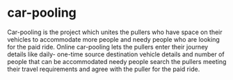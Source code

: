 # car-pooling

Car-pooling is the project which unites the pullers who have space on their
vehicles to accommodate more people and needy people who are looking for the paid ride.
Online car-pooling lets the pullers enter their journey details like daily-
one-time source destination vehicle details and number of people that can be 
accommodated needy people search the pullers meeting their travel requirements
and agree with the puller for the paid ride.
